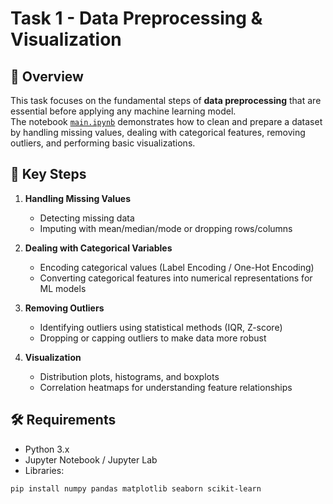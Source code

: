 # Task 1 - Data Preprocessing & Visualization

## 📌 Overview
This task focuses on the fundamental steps of **data preprocessing** that are essential before applying any machine learning model.  
The notebook [`main.ipynb`](main.ipynb) demonstrates how to clean and prepare a dataset by handling missing values, dealing with categorical features, removing outliers, and performing basic visualizations.

## 🔑 Key Steps
1. **Handling Missing Values**  
   - Detecting missing data  
   - Imputing with mean/median/mode or dropping rows/columns  

2. **Dealing with Categorical Variables**  
   - Encoding categorical values (Label Encoding / One-Hot Encoding)  
   - Converting categorical features into numerical representations for ML models  

3. **Removing Outliers**  
   - Identifying outliers using statistical methods (IQR, Z-score)  
   - Dropping or capping outliers to make data more robust  

4. **Visualization**  
   - Distribution plots, histograms, and boxplots  
   - Correlation heatmaps for understanding feature relationships  

## 🛠️ Requirements
- Python 3.x
- Jupyter Notebook / Jupyter Lab
- Libraries:
```bash
pip install numpy pandas matplotlib seaborn scikit-learn
